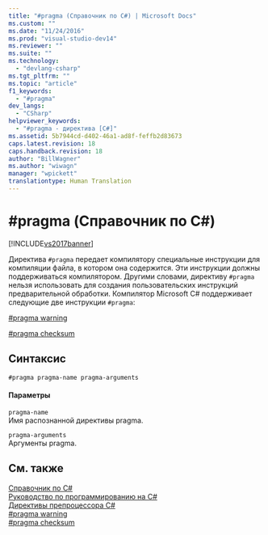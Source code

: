 ```yaml
---
title: "#pragma (Справочник по C#) | Microsoft Docs"
ms.custom: ""
ms.date: "11/24/2016"
ms.prod: "visual-studio-dev14"
ms.reviewer: ""
ms.suite: ""
ms.technology: 
  - "devlang-csharp"
ms.tgt_pltfrm: ""
ms.topic: "article"
f1_keywords: 
  - "#pragma"
dev_langs: 
  - "CSharp"
helpviewer_keywords: 
  - "#pragma - директива [C#]"
ms.assetid: 5b7944cd-d402-46a1-ad8f-feffb2d83673
caps.latest.revision: 18
caps.handback.revision: 18
author: "BillWagner"
ms.author: "wiwagn"
manager: "wpickett"
translationtype: Human Translation
---
```

# #pragma (Справочник по C#)
[!INCLUDE[vs2017banner](../../../csharp/includes/vs2017banner.md)]

Директива `#pragma` передает компилятору специальные инструкции для компиляции файла, в котором она содержится.  Эти инструкции должны поддерживаться компилятором.  Другими словами, директиву `#pragma` нельзя использовать для создания пользовательских инструкций предварительной обработки.  Компилятор Microsoft C\# поддерживает следующие две инструкции `#pragma`:  
  
 [\#pragma warning](../../../csharp/language-reference/preprocessor-directives/preprocessor-pragma-warning.md)  
  
 [\#pragma checksum](../../../csharp/language-reference/preprocessor-directives/preprocessor-pragma-checksum.md)  
  
## Синтаксис  
  
```  
#pragma pragma-name pragma-arguments  
```  
  
#### Параметры  
 `pragma-name`  
 Имя распознанной директивы pragma.  
  
 `pragma-arguments`  
 Аргументы pragma.  
  
## См. также  
 [Справочник по C\#](../../../csharp/language-reference/index.md)   
 [Руководство по программированию на C\#](../../../csharp/programming-guide/index.md)   
 [Директивы препроцессора C\#](../../../csharp/language-reference/preprocessor-directives/index.md)   
 [\#pragma warning](../../../csharp/language-reference/preprocessor-directives/preprocessor-pragma-warning.md)   
 [\#pragma checksum](../../../csharp/language-reference/preprocessor-directives/preprocessor-pragma-checksum.md)